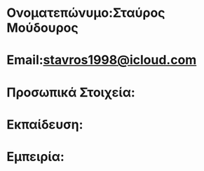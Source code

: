 # Ονοματεπώνυμο:Σταύρος Μούδουρος
# Email:stavros1998@icloud.com
# Προσωπικά Στοιχεία:
# Εκπαίδευση:
# Εμπειρία:
